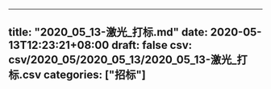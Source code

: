 
---
title: "2020_05_13-激光_打标.md"
date: 2020-05-13T12:23:21+08:00
draft: false
csv: csv/2020_05/2020_05_13/2020_05_13-激光_打标.csv
categories: ["招标"]
---

